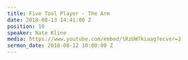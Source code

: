 ```yaml
---
title: Five Tool Player - The Arm
date: 2018-08-13 14:41:00 Z
position: 10
speaker: Nate Kline
media: https://www.youtube.com/embed/tRzUW7kiaag?ecver=2
sermon_date: 2018-08-12 10:00:00 Z
---
```


